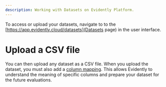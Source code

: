```yaml
---
description: Working with Datasets on Evidently Platform.
---   
```


To access or upload your datasets, navigate to to the [https://app.evidently.cloud/datasets](Datasets page) in the user interface. 

# Upload a CSV file

You can then upload any dataset as a CSV file. When you upload the dataset, you must also add a [column mapping](../input-data/column-mapping.md). This allows Evidently to understand the meaning of specific columns and prepare your dataset for the future evaluations.
